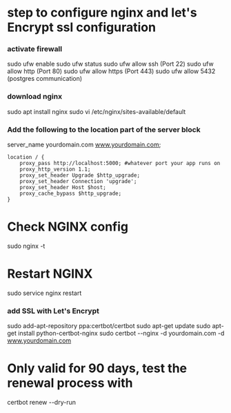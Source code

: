 # step to configure nginx and let's Encrypt ssl configuration
### activate firewall
   sudo ufw enable
   sudo ufw status
   sudo ufw allow ssh (Port 22)
   sudo ufw allow http (Port 80)
   sudo ufw allow https (Port 443)
   sudo ufw allow 5432 (postgres communication)

### download nginx
   sudo apt install nginx
   sudo vi /etc/nginx/sites-available/default

### Add the following to the location part of the server block

   server_name yourdomain.com www.yourdomain.com;

    location / {
        proxy_pass http://localhost:5000; #whatever port your app runs on
        proxy_http_version 1.1;
        proxy_set_header Upgrade $http_upgrade;
        proxy_set_header Connection 'upgrade';
        proxy_set_header Host $host;
        proxy_cache_bypass $http_upgrade;
    }
# Check NGINX config
   sudo nginx -t

# Restart NGINX
   sudo service nginx restart

### add SSL with Let's Encrypt

   sudo add-apt-repository ppa:certbot/certbot
   sudo apt-get update
   sudo apt-get install python-certbot-nginx
   sudo certbot --nginx -d yourdomain.com -d www.yourdomain.com

# Only valid for 90 days, test the renewal process with
   certbot renew --dry-run
